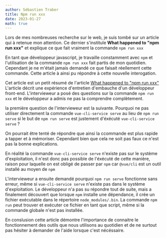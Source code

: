 ```yaml
---
author: Sébastien Traber
title: Npm run xxx
date: 2023-01-27
math: true
---
```


Lors de mes nombreuses recherche sur le web, je suis tombé sur un article qui à retenue mon attention. Ce dernier s'institule __What happened to "npm run xxx"__ et explique ce que fait vraiment la commande `npm run xxx`

<!--more-->

En tant que développeur javascript, je travaille constamment avec `npm` et l'utilisation de la commande `npm run xxx` fait partis de mon quotidien. Cependant je ne m'était jamais demandé ce que faisait réellement cette commande. Cette article à ainsi pu répondre à cette nouvelle interogation.

Cet article est un petit résumé de l'article [What happened to "npm run xxx"][link1] L'article décrit une expérience d'entretien d'embauche d'un développeur front-end. L'intervieweur a posé des questions sur la commande `npm run xxx` et le développeur a admis ne pas la comprendre complètement.

la première question de l'intervieweur est la suivante. Pourquoi ne pas utiliser directement la commande `vue-cli-service serve` au lieu de `npm run serve` si le but de `npm run serve` est justement d'éxécuté `vue-cli-service serve` ?

On pourrait être tenté de répondre que ainsi la ccommande est plus rapide a tapper et à mémoriser. Cependant bien que cela ne soit pas faux ce n'est pas la bonne explications.

En réalité la commande `vue-cli-service serve` n'existe pas sur le système d'exploitation, il n'est donc pas possible de l'éxécuté de cette manière, raison pour laquelle on est obligé de passer par `npm` car `@vue/cli` est un outil installé au moyen de `npm`

L'intervieweur a ensuite demandé pourquoi `npm run serve` fonctionne sans erreur, même si `vue-cli-service serve` n'existe pas dans le système d'exploitation. Le développeur n'a pas su répondre tout de suite, mais a finalement découvert que lorsque `npm` installe une dépendance, il crée un fichier exécutable dans le répertoire `node_modules/.bin`. La commande `npm run` peut trouver et exécuter ce fichier en tant que script, même si la commande globale n'est pas installée. 

En conslusion cette article démontre l'importance de connaitre le fonctionnement des outils que nous utilisons au quotidien et de ne surtout pas hésiter à demander de l'aide lorsque c'est nécéssaire.

[link1]:https://javascript.plainenglish.io/interviewer-what-happened-to-npm-run-xxx-cdcb37dbaf44

